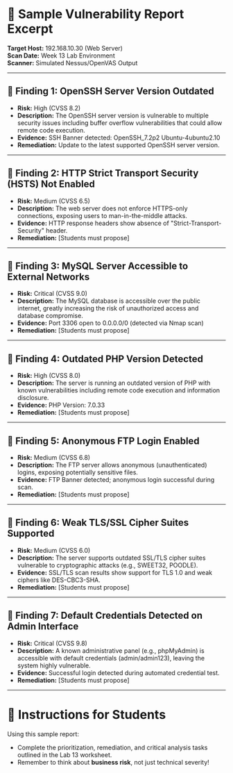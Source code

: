 # 🔢 Sample Vulnerability Report Excerpt

**Target Host:** 192.168.10.30 (Web Server)  
**Scan Date:** Week 13 Lab Environment  
**Scanner:** Simulated Nessus/OpenVAS Output

---

## 🔶 Finding 1: OpenSSH Server Version Outdated
- **Risk:** High (CVSS 8.2)
- **Description:** The OpenSSH server version is vulnerable to multiple security issues including buffer overflow vulnerabilities that could allow remote code execution.
- **Evidence:** SSH Banner detected: OpenSSH_7.2p2 Ubuntu-4ubuntu2.10
- **Remediation:** Update to the latest supported OpenSSH server version.

---

## 🔶 Finding 2: HTTP Strict Transport Security (HSTS) Not Enabled
- **Risk:** Medium (CVSS 6.5)
- **Description:** The web server does not enforce HTTPS-only connections, exposing users to man-in-the-middle attacks.
- **Evidence:** HTTP response headers show absence of "Strict-Transport-Security" header.
- **Remediation:** [Students must propose]

---

## 🔶 Finding 3: MySQL Server Accessible to External Networks
- **Risk:** Critical (CVSS 9.0)
- **Description:** The MySQL database is accessible over the public internet, greatly increasing the risk of unauthorized access and database compromise.
- **Evidence:** Port 3306 open to 0.0.0.0/0 (detected via Nmap scan)
- **Remediation:** [Students must propose]

---

## 🔶 Finding 4: Outdated PHP Version Detected
- **Risk:** High (CVSS 8.0)
- **Description:** The server is running an outdated version of PHP with known vulnerabilities including remote code execution and information disclosure.
- **Evidence:** PHP Version: 7.0.33
- **Remediation:** [Students must propose]

---

## 🔶 Finding 5: Anonymous FTP Login Enabled
- **Risk:** Medium (CVSS 6.8)
- **Description:** The FTP server allows anonymous (unauthenticated) logins, exposing potentially sensitive files.
- **Evidence:** FTP Banner detected; anonymous login successful during scan.
- **Remediation:** [Students must propose]

---

## 🔶 Finding 6: Weak TLS/SSL Cipher Suites Supported
- **Risk:** Medium (CVSS 6.0)
- **Description:** The server supports outdated SSL/TLS cipher suites vulnerable to cryptographic attacks (e.g., SWEET32, POODLE).
- **Evidence:** SSL/TLS scan results show support for TLS 1.0 and weak ciphers like DES-CBC3-SHA.
- **Remediation:** [Students must propose]

---

## 🔶 Finding 7: Default Credentials Detected on Admin Interface
- **Risk:** Critical (CVSS 9.8)
- **Description:** A known administrative panel (e.g., phpMyAdmin) is accessible with default credentials (admin/admin123), leaving the system highly vulnerable.
- **Evidence:** Successful login detected during automated credential test.
- **Remediation:** [Students must propose]

---

# 🔹 Instructions for Students
Using this sample report:
- Complete the prioritization, remediation, and critical analysis tasks outlined in the Lab 13 worksheet.
- Remember to think about **business risk**, not just technical severity!

